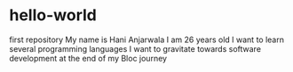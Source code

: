 # hello-world
first repository
My name is Hani Anjarwala
I am 26 years old
I want to learn several programming languages 
I want to gravitate towards software development at the end of my Bloc journey
